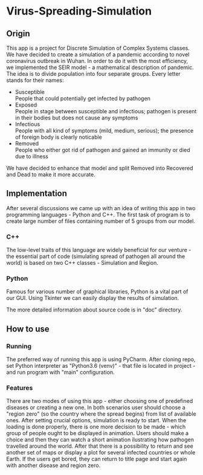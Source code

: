 # Virus-Spreading-Simulation
## Origin 
This app is a project for Discrete Simulation of Complex Systems classes. We have decided to create a simulation of a pandemic according to novel coronavirus outbreak in Wuhan. In order to do it with the most efficiency, we implemented the SEIR model - a mathematical description of pandemic. The idea is to divide population into four separate groups. Every letter stands for their names:
- Susceptible  
  People that could potentially get infected by pathogen
- Exposed  
  People in stage between susceptible and infectious; pathogen is present in their bodies but does not cause any symptoms
- Infectious  
  People with all kind of symptoms (mild, medium, serious); the presence of foreign body is clearly noticable
- Removed  
  People who either got rid of pathogen and gained an immunity or died due to illness
  
  
We have decided to enhance that model and split Removed into Recovered and Dead to make it more accurate.
## Implementation 
After several discussions we came up with an idea of writing this app in two programming languages - Python and C++. The first task of program is to create large number of files containing number of 5 groups from our model.
### C++
The low-level traits of this language are widely beneficial for our venture - the essential part of code (simulating spread of pathogen all around the world) is based on two C++ classes - Simulation and Region.
### Python
Famous for various number of graphical libraries, Python is a vital part of our GUI. Using Tkinter we can easily display the results of simulation.

The more detailed information about source code is in "doc" directory.
## How to use
### Running
The preferred way of running this app is using PyCharm. After cloning repo, set Python interpreter as "Python3.6 (venv)" - that file is located in project - and run program with "main" configuration.
### Features
There are two modes of using this app - either choosing one of predefined diseases or creating a new one. In both scenarios user should choose a "region zero" (so the country where the spread begins) from list of available ones. After setting crucial options, simulation is ready to start. When the loading is done properly, there is one more decision to be made - which group of people ought to be displayed in animation. Users should make a choice and then they can watch a short animation ilustrating how pathogen travelled around the world. After that there is a possibility to return and see another set of maps or display a plot for several infected countries or whole Earth. If the users get bored, they can return to title page and start again with another disease and region zero.
